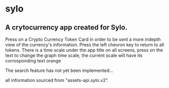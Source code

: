 # sylo
## A crytocurrency app created for Sylo.


Press on a Crypto Currency Token Card in order to be sent  a more indepth view of the currency's information. 
Press the left chevron key to return to all tokens.
There is a time scale under the app title on all screens, press on the text to change the graph time scale, 
the current scale will have its corrosponding text orange

The search feature has not yet been implemented...

all information sourced from "assets-api.sylo.v2".
